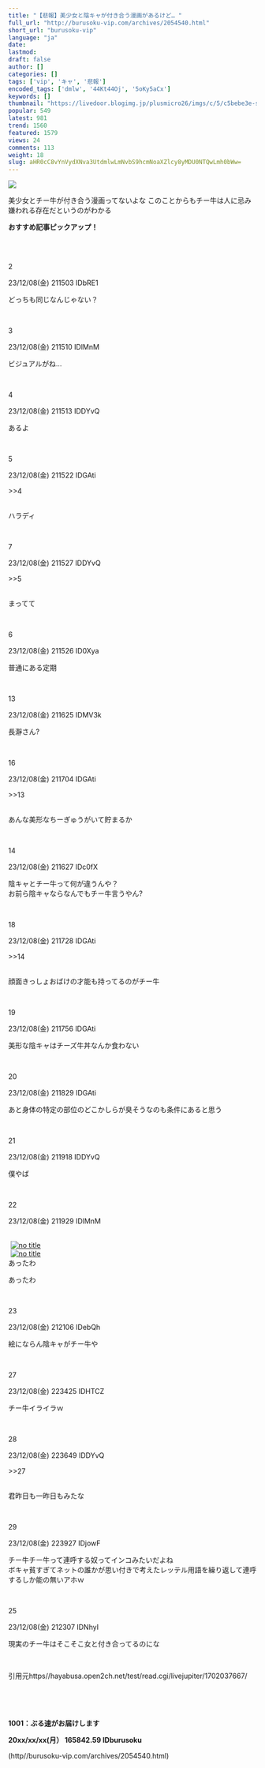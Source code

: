 ```yaml
---
title: "【悲報】美少女と陰キャが付き合う漫画があるけど… "
full_url: "http://burusoku-vip.com/archives/2054540.html"
short_url: "burusoku-vip"
language: "ja"
date: 
lastmod: 
draft: false
author: []
categories: []
tags: ['vip', 'キャ', '悲報']
encoded_tags: ['dmlw', '44Kt44Oj', '5oKy5aCx']
keywords: []
thumbnail: "https://livedoor.blogimg.jp/plusmicro26/imgs/c/5/c5bebe3e-s.jpg"
popular: 549
latest: 981
trend: 1560
featured: 1579
views: 24
comments: 113
weight: 18
slug: aHR0cC8vYnVydXNva3UtdmlwLmNvbS9hcmNoaXZlcy8yMDU0NTQwLmh0bWw=
---
```


![](https://livedoor.blogimg.jp/plusmicro26/imgs/c/5/c5bebe3e-s.jpg)

<div><p>美少女とチー牛が付き合う漫画ってないよな このことからもチー牛は人に忌み嫌われる存在だというのがわかる</p><p><b>おすすめ記事ピックアップ！</b></p> <p id='divPC2'> </p> <p></p><br> <br><p>2 <p> 23/12/08(金) 211503 IDbRE1</p></p><p> どっちも同じなんじゃない？ </p><br> <p>3 <p> 23/12/08(金) 211510 IDlMnM</p></p><p> ビジュアルがね… </p><br> <p>4 <p> 23/12/08(金) 211513 IDDYvQ</p></p><p> あるよ </p><br> <p>5 <p> 23/12/08(金) 211522 IDGAti</p></p><p> <p class='anchor'>>>4</p><br>ハラディ </p><br> <p>7 <p> 23/12/08(金) 211527 IDDYvQ</p></p><p> <p class='anchor'>>>5</p><br>まってて </p><br> <p>6 <p> 23/12/08(金) 211526 ID0Xya</p></p><p> 普通にある定期 </p><br> <p>13 <p> 23/12/08(金) 211625 IDMV3k</p></p><p> 長瀞さん? </p><br> <p>16 <p> 23/12/08(金) 211704 IDGAti</p></p><p> <p class='anchor'>>>13</p><br>あんな美形なちーぎゅうがいて貯まるか </p><br> <p>14 <p> 23/12/08(金) 211627 IDc0fX</p></p><p> 陰キャとチー牛って何が違うんや？<br>お前ら陰キャならなんでもチー牛言うやん? </p><br> <p>18 <p> 23/12/08(金) 211728 IDGAti</p></p><p> <p class='anchor'>>>14</p><br>顔面きっしょおばけの才能も持ってるのがチー牛 </p><br> <p>19 <p> 23/12/08(金) 211756 IDGAti</p></p><p> 美形な陰キャはチーズ牛丼なんか食わない </p><br> <p>20 <p> 23/12/08(金) 211829 IDGAti</p></p><p> あと身体の特定の部位のどこかしらが臭そうなのも条件にあると思う </p><br> <p>21 <p> 23/12/08(金) 211918 IDDYvQ</p></p><p> 僕やば </p><br> <p>22 <p> 23/12/08(金) 211929 IDlMnM</p></p><br><a href='https//livedoor.blogimg.jp/plusmicro26/imgs/f/6/f612002b.jpg' target='_blank'><img src='https//livedoor.blogimg.jp/plusmicro26/imgs/f/6/f612002b-s.jpg' alt='no title' class='image pict' border='0' hspace='5'></a><br><a href='https//livedoor.blogimg.jp/plusmicro26/imgs/a/a/aa955b48.jpg' target='_blank'><img src='https//livedoor.blogimg.jp/plusmicro26/imgs/a/a/aa955b48-s.jpg' alt='no title' class='image pict' border='0' hspace='5'></a><br>あったわ <p>あったわ</p><br> <p>23 <p> 23/12/08(金) 212106 IDebQh</p></p><p> 絵にならん陰キャがチー牛や </p><br> <p>27 <p> 23/12/08(金) 223425 IDHTCZ</p></p><p> チー牛イライラｗ </p><br> <p>28 <p> 23/12/08(金) 223649 IDDYvQ</p></p><p> <p class='anchor'>>>27</p><br>君昨日も一昨日もみたな </p><br> <p>29 <p> 23/12/08(金) 223927 IDjowF</p></p><p> チー牛チー牛って連呼する奴ってインコみたいだよね<br>ボキャ貧すぎてネットの誰かが思い付きで考えたレッテル用語を繰り返して連呼するしか能の無いアホｗ </p><br> <p>25 <p> 23/12/08(金) 212307 IDNhyI</p></p><p> 現実のチー牛はそこそこ女と付き合ってるのにな </p><br> <p>引用元https//hayabusa.open2ch.net/test/read.cgi/livejupiter/1702037667/</p> <br> <p id='csw_block'></p> <p id='divSP1'> </p> <br><p><b>1001：ぶる速がお届けします <p> 20xx/xx/xx(月） 165842.59 IDburusoku</p></b></p> <p class='g-ad1'> </p> <p class='g-ad2'> </p> <p id='divSP'> </p> </div>

(http//burusoku-vip.com/archives/2054540.html)
